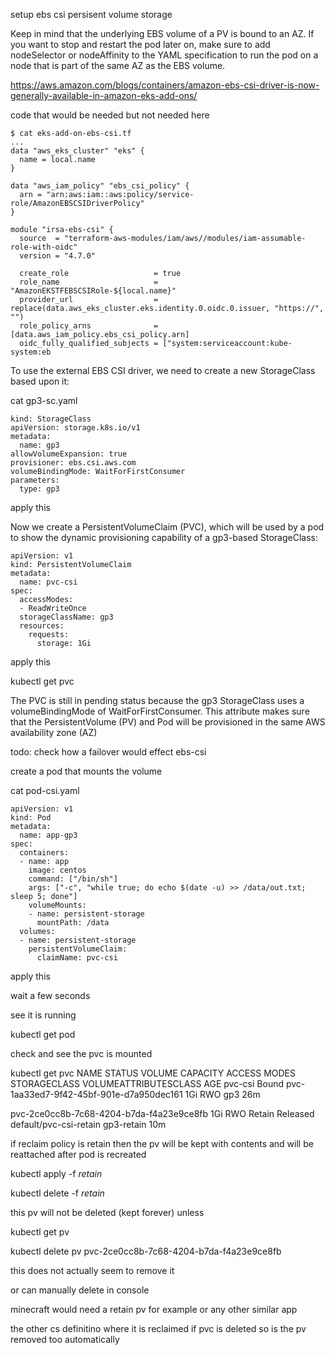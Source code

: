 setup ebs csi persisent volume storage



Keep in mind that the underlying EBS volume of a PV is bound to an AZ. If you want to stop and restart the pod later on, make sure to add nodeSelector or nodeAffinity to the YAML specification to run the pod on a node that is part of the same AZ as the EBS volume.


https://aws.amazon.com/blogs/containers/amazon-ebs-csi-driver-is-now-generally-available-in-amazon-eks-add-ons/

code that would be needed but not needed here

```
$ cat eks-add-on-ebs-csi.tf
...
data "aws_eks_cluster" "eks" {
  name = local.name
}

data "aws_iam_policy" "ebs_csi_policy" {
  arn = "arn:aws:iam::aws:policy/service-role/AmazonEBSCSIDriverPolicy"
}

module "irsa-ebs-csi" {
  source  = "terraform-aws-modules/iam/aws//modules/iam-assumable-role-with-oidc"
  version = "4.7.0"

  create_role                   = true
  role_name                     = "AmazonEKSTFEBSCSIRole-${local.name}"
  provider_url                  = replace(data.aws_eks_cluster.eks.identity.0.oidc.0.issuer, "https://", "")
  role_policy_arns              = [data.aws_iam_policy.ebs_csi_policy.arn]
  oidc_fully_qualified_subjects = ["system:serviceaccount:kube-system:eb
```





To use the external EBS CSI driver, we need to create a new StorageClass based upon it:

cat gp3-sc.yaml
```
kind: StorageClass
apiVersion: storage.k8s.io/v1
metadata:
  name: gp3
allowVolumeExpansion: true
provisioner: ebs.csi.aws.com
volumeBindingMode: WaitForFirstConsumer
parameters:
  type: gp3
```

apply this

Now we create a PersistentVolumeClaim (PVC), which will be used by a pod to show the dynamic provisioning capability of a gp3-based StorageClass:

```
apiVersion: v1
kind: PersistentVolumeClaim
metadata:
  name: pvc-csi
spec:
  accessModes:
  - ReadWriteOnce
  storageClassName: gp3
  resources:
    requests:
      storage: 1Gi

```


apply this



kubectl get pvc

 The PVC is still in pending status because the gp3 StorageClass uses a volumeBindingMode of WaitForFirstConsumer. This attribute makes sure that the PersistentVolume (PV) and Pod will be provisioned in the same AWS availability zone (AZ)


todo: check how a failover would effect ebs-csi




create a pod that mounts the volume



cat pod-csi.yaml

```
apiVersion: v1
kind: Pod
metadata:
  name: app-gp3
spec:
  containers:
  - name: app
    image: centos
    command: ["/bin/sh"]
    args: ["-c", "while true; do echo $(date -u) >> /data/out.txt; sleep 5; done"]
    volumeMounts:
    - name: persistent-storage
      mountPath: /data
  volumes:
  - name: persistent-storage
    persistentVolumeClaim:
      claimName: pvc-csi
```


apply this

wait a few seconds

see it is running

kubectl get pod


check and see the pvc is  mounted



kubectl get pvc
NAME      STATUS   VOLUME                                     CAPACITY   ACCESS MODES   STORAGECLASS   VOLUMEATTRIBUTESCLASS   AGE
pvc-csi   Bound    pvc-1aa33ed7-9f42-45bf-901e-d7a950dec161   1Gi        RWO            gp3            <unset>                 26m




pvc-2ce0cc8b-7c68-4204-b7da-f4a23e9ce8fb   1Gi        RWO            Retain           Released   default/pvc-csi-retain   gp3-retain     <unset>                          10m

if  reclaim policy is  retain then the pv will be kept with contents and will be reattached  after pod is recreated 

kubectl apply -f *retain*


kubectl delete -f *retain*




this pv will not be deleted (kept forever) unless



kubectl get pv

kubectl delete pv pvc-2ce0cc8b-7c68-4204-b7da-f4a23e9ce8fb

this does not actually seem to remove it


or can manually delete in console





minecraft would need a retain pv for example or any other similar app





the other cs definitino  where it is reclaimed if pvc is deleted  so is the pv removed too automatically
